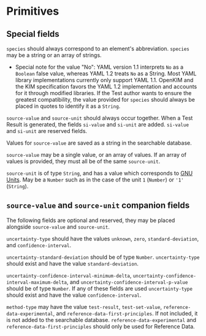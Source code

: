 # Primitives

## Special fields

`species` should always correspond to an element's abbreviation. `species` may be a string or an array of strings.

* Special note for the value "No": YAML version 1.1 interprets `No` as a `Boolean` false value, whereas YAML 1.2 treats `No` as a String. Most YAML library implementations currently only support YAML 1.1. OpenKIM and the KIM specification favors the YAML 1.2 implementation and accounts for it through modified libraries. If the Test author wants to ensure the greatest compatibility, the value provided for `species` should always be placed in quotes to identify it as a `String`.

`source-value` and `source-unit` should always occur together. When a Test Result is generated, the fields `si-value` and `si-unit` are added. `si-value` and `si-unit` are reserved fields.

Values for `source-value` are saved as a string in the searchable database.

`source-value` may be a single value, or an array of values. If an array of values is provided, they must all be of the same `source-unit`.

`source-unit` is of type `String`, and has a value which corresponds to [GNU Units](http://www.gnu.org/software/units/). May be a `Number` such as in the case of the unit `1` (`Number`) or `'1'` (`String`).


## `source-value` and `source-unit` companion fields

The following fields are optional and reserved, they may be placed alongside `source-value` and `source-unit`.

`uncertainty-type` should have the values `unknown`, `zero`, `standard-deviation`, and `confidence-interval`.

`uncertainty-standard-deviation` should be of type `Number`. `uncertainty-type` should exist and have the value `standard-deviation`.

`uncertainty-confidence-interval-minimum-delta`, `uncertainty-confidence-interval-maximum-delta`, and `uncertainty-confidence-interval-p-value` should be of type `Number`. If any of these fields are used `uncertainty-type` should exist and have the value `confidence-interval`.

`method-type` may have the value `test-result`, `test-set-value`, `reference-data-experimental`, and `reference-data-first-principles`. If not included, it is not added to the searchable database. `reference-data-experimental` and `reference-data-first-principles` should only be used for Reference Data.
